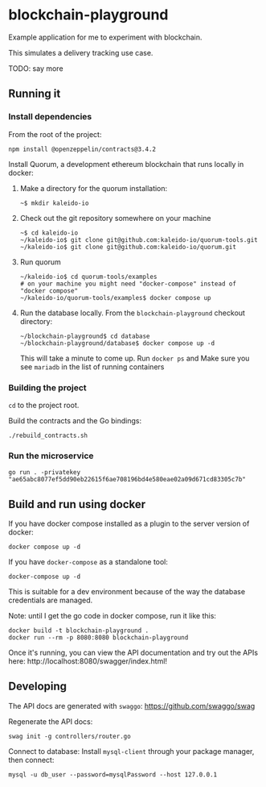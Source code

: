 # blockchain-playground
Example application for me to experiment with blockchain.

This simulates a delivery tracking use case. 

TODO: say more

## Running it
### Install dependencies
From the root of the project:
```
npm install @openzeppelin/contracts@3.4.2
```

Install Quorum, a development ethereum blockchain that runs locally in docker:
1. Make a directory for the quorum installation:
    ```
    ~$ mkdir kaleido-io
    ```
2. Check out the git repository somewhere on your machine
    ```
    ~$ cd kaleido-io
    ~/kaleido-io$ git clone git@github.com:kaleido-io/quorum-tools.git
    ~/kaleido-io$ git clone git@github.com:kaleido-io/quorum.git
    ```
3. Run quorum
    ```
    ~/kaleido-io$ cd quorum-tools/examples
    # on your machine you might need "docker-compose" instead of "docker compose"
    ~/kaleido-io/quorum-tools/examples$ docker compose up
    ```
4. Run the database locally. From the `blockchain-playground` checkout directory:
   ```
   ~/blockchain-playground$ cd database
   ~/blockchain-playground/database$ docker compose up -d
   ```
   This will take a minute to come up. Run `docker ps` and Make sure you see `mariadb` in the list of running containers


### Building the project
`cd` to the project root.

Build the contracts and the Go bindings:
```
./rebuild_contracts.sh
```

### Run the microservice
```
go run . -privatekey "ae65abc8077ef5dd90eb22615f6ae708196bd4e580eae02a09d671cd83305c7b"
```

## Build and run using docker
If you have docker compose installed as a plugin to the server version of docker:
```
docker compose up -d
```
If you have `docker-compose` as a standalone tool:
```
docker-compose up -d
```

This is suitable for a dev environment because of the way the database credentials are managed.

Note: until I get the go code in docker compose, run it like this:
```
docker build -t blockchain-playground .
docker run --rm -p 8080:8080 blockchain-playground
```

Once it's running, you can view the API documentation and try out the APIs here: http://localhost:8080/swagger/index.html!

## Developing
The API docs are generated with `swaggo`: https://github.com/swaggo/swag

Regenerate the API docs:
```
swag init -g controllers/router.go
```

Connect to database:
Install `mysql-client` through your package manager, then connect:
```
mysql -u db_user --password=mysqlPassword --host 127.0.0.1
```